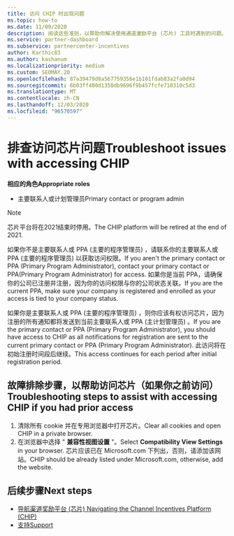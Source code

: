 ```yaml
---
title: 访问 CHIP 时出现问题
ms.topic: how-to
ms.date: 11/09/2020
description: 阅读这些准则，以帮助你解决使用通道激励平台 (芯片) 工具时遇到的问题。
ms.service: partner-dashboard
ms.subservice: partnercenter-incentives
author: Karthic83
ms.author: kashanum
ms.localizationpriority: medium
ms.custom: SEOMAY.20
ms.openlocfilehash: 87a39479d8a567759356e1b101fdab83a2fa0d94
ms.sourcegitcommit: 6b03ff400d1350db9696f9b457fcfe710310c5d3
ms.translationtype: MT
ms.contentlocale: zh-CN
ms.lasthandoff: 12/03/2020
ms.locfileid: "96570597"
---
```

# <a name="troubleshoot-issues-with-accessing-chip"></a><span data-ttu-id="88d28-103">排查访问芯片问题</span><span class="sxs-lookup"><span data-stu-id="88d28-103">Troubleshoot issues with accessing CHIP</span></span>

<span data-ttu-id="88d28-104">**相应的角色**</span><span class="sxs-lookup"><span data-stu-id="88d28-104">**Appropriate roles**</span></span>

- <span data-ttu-id="88d28-105">主要联系人或计划管理员</span><span class="sxs-lookup"><span data-stu-id="88d28-105">Primary contact or program admin</span></span>

>[!NOTE]
><span data-ttu-id="88d28-106">芯片平台将在2021结束时停用。</span><span class="sxs-lookup"><span data-stu-id="88d28-106">The CHIP platform will be retired at the end of 2021.</span></span>

<span data-ttu-id="88d28-107">如果你不是主要联系人或 PPA (主要的程序管理员) ，请联系你的主要联系人或 PPA (主要的程序管理员) 以获取访问权限。</span><span class="sxs-lookup"><span data-stu-id="88d28-107">If you aren't the primary contact or PPA (Primary Program Administrator), contact your primary contact or PPA(Primary Program Administrator) for access.</span></span> <span data-ttu-id="88d28-108">如果你是当前 PPA，请确保你的公司已注册并注册，因为你的访问权限与你的公司状态关联。</span><span class="sxs-lookup"><span data-stu-id="88d28-108">If you are the current PPA, make sure your company is registered and enrolled as your access is tied to your company status.</span></span>

<span data-ttu-id="88d28-109">如果你是主要联系人或 PPA (主要的程序管理员) ，则你应该有权访问芯片，因为注册的所有通知都将发送到当前主要联系人或 PPA (主计划管理员) 。</span><span class="sxs-lookup"><span data-stu-id="88d28-109">If you are the primary contact or PPA (Primary Program Administrator), you should have access to CHIP as all notifications for registration are sent to the current primary contact or PPA (Primary Program Administrator).</span></span> <span data-ttu-id="88d28-110">此访问将在初始注册时间段后继续。</span><span class="sxs-lookup"><span data-stu-id="88d28-110">This access continues for each period after initial registration period.</span></span>

## <a name="troubleshooting-steps-to-assist-with-accessing-chip-if-you-had-prior-access"></a><span data-ttu-id="88d28-111">故障排除步骤，以帮助访问芯片（如果你之前访问）</span><span class="sxs-lookup"><span data-stu-id="88d28-111">Troubleshooting steps to assist with accessing CHIP if you had prior access</span></span>

1. <span data-ttu-id="88d28-112">清除所有 cookie 并在专用浏览器中打开芯片。</span><span class="sxs-lookup"><span data-stu-id="88d28-112">Clear all cookies and open CHIP in a private browser.</span></span>
1. <span data-ttu-id="88d28-113">在浏览器中选择 " **兼容性视图设置** "。</span><span class="sxs-lookup"><span data-stu-id="88d28-113">Select **Compatibility View Settings** in your browser.</span></span> <span data-ttu-id="88d28-114">芯片应该已在 Microsoft.com 下列出，否则，请添加该网站。</span><span class="sxs-lookup"><span data-stu-id="88d28-114">CHIP should be already listed under Microsoft.com, otherwise, add the website.</span></span>

## <a name="next-steps"></a><span data-ttu-id="88d28-115">后续步骤</span><span class="sxs-lookup"><span data-stu-id="88d28-115">Next steps</span></span>

- [<span data-ttu-id="88d28-116">导航渠道奖励平台 (芯片) </span><span class="sxs-lookup"><span data-stu-id="88d28-116">Navigating the Channel Incentives Platform (CHIP)</span></span>](chip-intro.md)
- [<span data-ttu-id="88d28-117">支持</span><span class="sxs-lookup"><span data-stu-id="88d28-117">Support</span></span>](report-problems-with-partner-center.md)